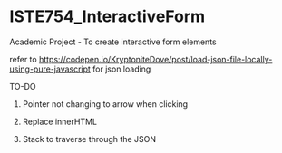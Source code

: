 # ISTE754_InteractiveForm
Academic Project - To create interactive form elements 

refer to https://codepen.io/KryptoniteDove/post/load-json-file-locally-using-pure-javascript for json loading

TO-DO
1. Pointer not changing to arrow when clicking
2. Replace innerHTML

3. Stack to traverse through the JSON 
